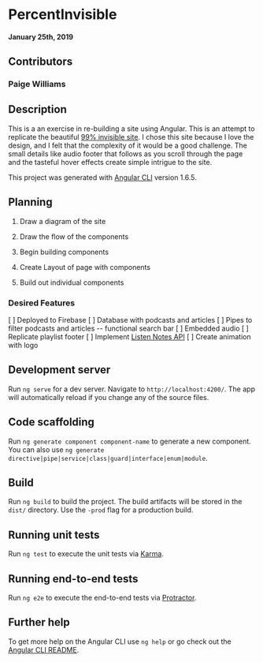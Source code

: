 # PercentInvisible

#### January 25th, 2019

## Contributors

### **Paige Williams**

## Description

This is a an exercise in re-building a site using Angular. This is an attempt to replicate the beautiful [99% invisible site](https://99percentinvisible.org/). I chose this site because I love the design, and I felt that the complexity of it would be a good challenge. The small details like audio footer that follows as you scroll through the page and the tasteful hover effects create simple intrigue to the site.

This project was generated with [Angular CLI](https://github.com/angular/angular-cli) version 1.6.5.

## Planning

  1. Draw a diagram of the site

  2. Draw the flow of the components

  3. Begin building components

  4. Create Layout of page with components

  5. Build out individual components


### Desired Features

  [ ] Deployed to Firebase
  [ ] Database with podcasts and articles
  [ ] Pipes to filter podcasts and articles -- functional search bar
  [ ] Embedded audio
  [ ] Replicate playlist footer
  [ ] Implement [Listen Notes API](https://www.listennotes.com/api/)
  [ ] Create animation with logo



## Development server

Run `ng serve` for a dev server. Navigate to `http://localhost:4200/`. The app will automatically reload if you change any of the source files.

## Code scaffolding

Run `ng generate component component-name` to generate a new component. You can also use `ng generate directive|pipe|service|class|guard|interface|enum|module`.

## Build

Run `ng build` to build the project. The build artifacts will be stored in the `dist/` directory. Use the `-prod` flag for a production build.

## Running unit tests

Run `ng test` to execute the unit tests via [Karma](https://karma-runner.github.io).

## Running end-to-end tests

Run `ng e2e` to execute the end-to-end tests via [Protractor](http://www.protractortest.org/).

## Further help

To get more help on the Angular CLI use `ng help` or go check out the [Angular CLI README](https://github.com/angular/angular-cli/blob/master/README.md).
